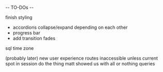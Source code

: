
-- TO-DOs --

finish styling
- accordions collapse/expand depending on each other
- progress bar
- add transition fades

sql time zone

(probably later)
new user experience
routes inaccessible unless current spot in session
do the thing matt showed us with all or nothing queries
